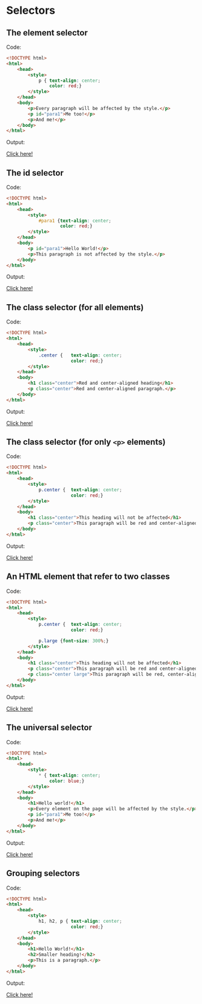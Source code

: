 # Selectors

## The element selector

Code:

```html
<!DOCTYPE html>
<html>
    <head>
        <style>
            p { text-align: center;
                color: red;} 
        </style>
    </head>
    <body>
        <p>Every paragraph will be affected by the style.</p>
        <p id="para1">Me too!</p>
        <p>And me!</p>
    </body>
</html>
```

Output:

[Click here!](./Selectors/Example_1.html)

## The id selector

Code:

```html
<!DOCTYPE html>
<html>
    <head>
        <style>
            #para1 {text-align: center;
                    color: red;}
        </style>
    </head>
    <body>
        <p id="para1">Hello World!</p>
        <p>This paragraph is not affected by the style.</p>
    </body>
</html>
```

Output:

[Click here!](./Selectors/Example_2.html)

## The class selector (for all elements)

Code:

```html
<!DOCTYPE html>
<html>
    <head>
        <style>
            .center {   text-align: center;
                        color: red;}
        </style>
    </head>
    <body>
        <h1 class="center">Red and center-aligned heading</h1>
        <p class="center">Red and center-aligned paragraph.</p> 
    </body>
</html>
```

Output:

[Click here!](./Selectors/Example_3.html)

## The class selector (for only `<p>` elements)

Code:

```html
<!DOCTYPE html>
<html>
    <head>
        <style>
            p.center {  text-align: center;
                        color: red;}
        </style>
    </head>
    <body>
        <h1 class="center">This heading will not be affected</h1>
        <p class="center">This paragraph will be red and center-aligned.</p> 
    </body>
</html>   
```

Output:

[Click here!](./Selectors/Example_4.html)

## An HTML element that refer to two classes

Code:

```html
<!DOCTYPE html>
<html>
    <head>
        <style>
            p.center {  text-align: center;
                        color: red;}

            p.large {font-size: 300%;}
        </style>
    </head>
    <body>
        <h1 class="center">This heading will not be affected</h1>
        <p class="center">This paragraph will be red and center-aligned.</p>
        <p class="center large">This paragraph will be red, center-aligned, and in a large font-size.</p> 
    </body>
</html>
```

Output:

[Click here!](./Selectors/Example_5.html)

## The universal selector

Code:

```html
<!DOCTYPE html>
<html>
    <head>
        <style>
            * { text-align: center;
                color: blue;}
        </style>
    </head>
    <body>
        <h1>Hello world!</h1>
        <p>Every element on the page will be affected by the style.</p>
        <p id="para1">Me too!</p>
        <p>And me!</p>
    </body>
</html>
```

Output:

[Click here!](./Selectors/Example_6.html)

## Grouping selectors

Code:

```html
<!DOCTYPE html>
<html>
    <head>
        <style>
            h1, h2, p { text-align: center;
                        color: red;}
        </style>
    </head>
    <body>
        <h1>Hello World!</h1>
        <h2>Smaller heading!</h2>
        <p>This is a paragraph.</p>
    </body>
</html>
```

Output:

[Click here!](./Selectors/Example_7.html)
